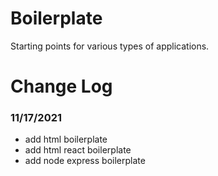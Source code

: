 # Boilerplate

Starting points for various types of applications.

# Change Log

### 11/17/2021

- add html boilerplate
- add html react boilerplate
- add node express boilerplate
